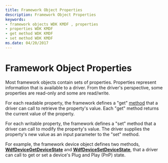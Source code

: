 ```yaml
---
title: Framework Object Properties
description: Framework Object Properties
keywords:
- framework objects WDK KMDF , properties
- properties WDK KMDF
- get method WDK KMDF
- set method WDK KMDF
ms.date: 04/20/2017
---
```


# Framework Object Properties





Most framework objects contain sets of properties. Properties represent information that is available to a driver. From the driver's perspective, some properties are read-only and some are read/write.

For each readable property, the framework defines a "get" [method](framework-object-methods.md) that a driver can call to retrieve the property's value. Each "get" method returns the current value of the property.

For each writable property, the framework defines a "set" method that a driver can call to modify the property's value. The driver supplies the property's new value as an input parameter to the "set" method.

For example, the framework device object defines two methods, [**WdfDeviceGetDeviceState**](/windows-hardware/drivers/ddi/wdfdevice/nf-wdfdevice-wdfdevicegetdevicestate) and [**WdfDeviceSetDeviceState**](/windows-hardware/drivers/ddi/wdfdevice/nf-wdfdevice-wdfdevicesetdevicestate), that a driver can call to get or set a device's Plug and Play (PnP) state.

 

